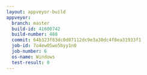 ```yaml
---
layout: appveyor-build
appveyor:
  branch: master
  build-id: 41600742
  build-number: 488
  commit: 64b323f83dc0d87112dc9e3a30dc4f8ea31933f1
  job-id: 7o4ew05wo5byy1n0
  job-number: 6
  os-name: Windows
  test-result: 0
---
```


